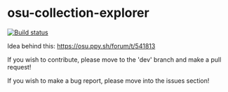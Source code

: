 # osu-collection-explorer 

[![Build status](https://ci.appveyor.com/api/projects/status/teev6t88l9yetv98/branch/master?svg=true)](https://ci.appveyor.com/project/Mark9870/osu-collection-explorer/branch/master)

Idea behind this:
https://osu.ppy.sh/forum/t/541813

If you wish to contribute, please move to the 'dev' branch and make a pull request!

If you wish to make a bug report, please move into the issues section!

<!--TODO: THIS-->

